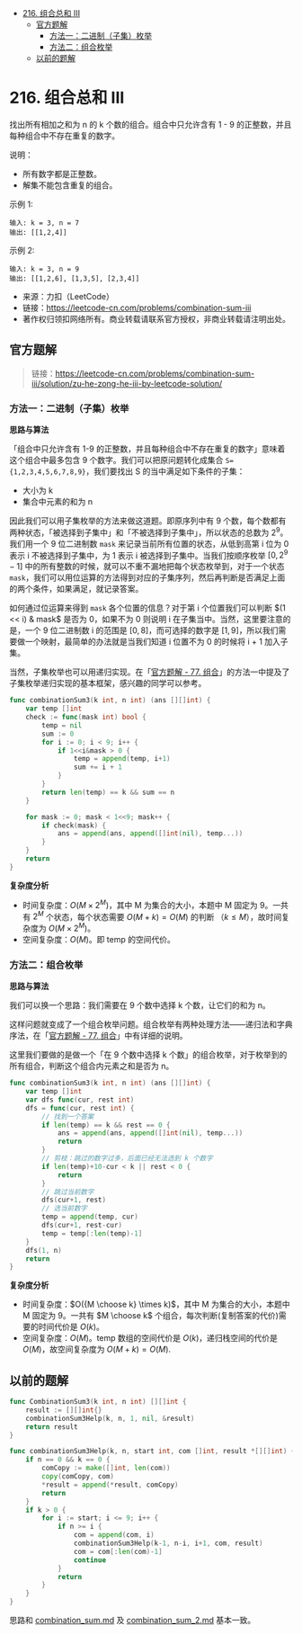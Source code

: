 - [216. 组合总和 III](#216-组合总和-iii)
	- [官方题解](#官方题解)
		- [方法一：二进制（子集）枚举](#方法一二进制子集枚举)
		- [方法二：组合枚举](#方法二组合枚举)
	- [以前的题解](#以前的题解)




# 216. 组合总和 III

找出所有相加之和为 n 的 k 个数的组合。组合中只允许含有 1 - 9 的正整数，并且每种组合中不存在重复的数字。

说明：

- 所有数字都是正整数。
- 解集不能包含重复的组合。 

示例 1:

```
输入: k = 3, n = 7
输出: [[1,2,4]]
```

示例 2:

```
输入: k = 3, n = 9
输出: [[1,2,6], [1,3,5], [2,3,4]]
```


- 来源：力扣（LeetCode）
- 链接：https://leetcode-cn.com/problems/combination-sum-iii
- 著作权归领扣网络所有。商业转载请联系官方授权，非商业转载请注明出处。


## 官方题解

> 链接：https://leetcode-cn.com/problems/combination-sum-iii/solution/zu-he-zong-he-iii-by-leetcode-solution/

### 方法一：二进制（子集）枚举

**思路与算法**

「组合中只允许含有 1-9 的正整数，并且每种组合中不存在重复的数字」意味着这个组合中最多包含 9 个数字。我们可以把原问题转化成集合 `S={1,2,3,4,5,6,7,8,9}`，我们要找出 S 的当中满足如下条件的子集：

- 大小为 k
- 集合中元素的和为 n

因此我们可以用子集枚举的方法来做这道题。即原序列中有 9 个数，每个数都有两种状态，「被选择到子集中」和「不被选择到子集中」，所以状态的总数为 $2^9$。我们用一个 9 位二进制数 `mask` 来记录当前所有位置的状态，从低到高第 i 位为 0 表示 i 不被选择到子集中，为 1 表示 i 被选择到子集中。当我们按顺序枚举 $[0, 2^9 - 1]$ 中的所有整数的时候，就可以不重不漏地把每个状态枚举到，对于一个状态 `mask`，我们可以用位运算的方法得到对应的子集序列，然后再判断是否满足上面的两个条件，如果满足，就记录答案。

如何通过位运算来得到 `mask` 各个位置的信息？对于第 i 个位置我们可以判断 $(1 << i) & mask$ 是否为 0，如果不为 0 则说明 i 在子集当中。当然，这里要注意的是，一个 9 位二进制数 i 的范围是 $[0, 8]$，而可选择的数字是 $[1, 9]$，所以我们需要做一个映射，最简单的办法就是当我们知道 i 位置不为 0 的时候将 i + 1 加入子集。

当然，子集枚举也可以用递归实现。在「[官方题解 - 77. 组合](https://leetcode-cn.com/problems/combinations/solution/zu-he-by-leetcode-solution/)」的方法一中提及了子集枚举递归实现的基本框架，感兴趣的同学可以参考。

```go
func combinationSum3(k int, n int) (ans [][]int) {
	var temp []int
	check := func(mask int) bool {
		temp = nil
		sum := 0
		for i := 0; i < 9; i++ {
			if 1<<i&mask > 0 {
				temp = append(temp, i+1)
				sum += i + 1
			}
		}
		return len(temp) == k && sum == n
	}

	for mask := 0; mask < 1<<9; mask++ {
		if check(mask) {
			ans = append(ans, append([]int(nil), temp...))
		}
	}
	return
}
```

**复杂度分析**

- 时间复杂度：$O(M \times 2^M)$，其中 M 为集合的大小，本题中 M 固定为 9。一共有 $2^M$ 个状态，每个状态需要 $O(M + k) = O(M)$ 的判断 （$k \leq M$），故时间复杂度为 $O(M \times 2^M)$。
- 空间复杂度：$O(M)$。即 temp 的空间代价。



### 方法二：组合枚举

**思路与算法**

我们可以换一个思路：我们需要在 9 个数中选择 k 个数，让它们的和为 n。

这样问题就变成了一个组合枚举问题。组合枚举有两种处理方法——递归法和字典序法，在「[官方题解 - 77. 组合](https://leetcode-cn.com/problems/combinations/solution/zu-he-by-leetcode-solution/)」中有详细的说明。

这里我们要做的是做一个「在 9 个数中选择 k 个数」的组合枚举，对于枚举到的所有组合，判断这个组合内元素之和是否为 n。

```go
func combinationSum3(k int, n int) (ans [][]int) {
	var temp []int
	var dfs func(cur, rest int)
	dfs = func(cur, rest int) {
		// 找到一个答案
		if len(temp) == k && rest == 0 {
			ans = append(ans, append([]int(nil), temp...))
			return
		}
		// 剪枝：跳过的数字过多，后面已经无法选到 k 个数字
		if len(temp)+10-cur < k || rest < 0 {
			return
		}
		// 跳过当前数字
		dfs(cur+1, rest)
		// 选当前数字
		temp = append(temp, cur)
		dfs(cur+1, rest-cur)
		temp = temp[:len(temp)-1]
	}
	dfs(1, n)
	return
}
```

**复杂度分析**

- 时间复杂度：$O({M \choose k} \times k)$，其中 M 为集合的大小，本题中 M 固定为 9。一共有 $M \choose k$ 个组合，每次判断(复制答案的代价)需要的时间代价是 $O(k)$。
- 空间复杂度：$O(M)$。temp 数组的空间代价是 $O(k)$，递归栈空间的代价是 $O(M)$，故空间复杂度为 $O(M + k) = O(M)$.




## 以前的题解

```go
func CombinationSum3(k int, n int) [][]int {
	result := [][]int{}
	combinationSum3Help(k, n, 1, nil, &result)
	return result
}

func combinationSum3Help(k, n, start int, com []int, result *[][]int) {
	if n == 0 && k == 0 {
		comCopy := make([]int, len(com))
		copy(comCopy, com)
		*result = append(*result, comCopy)
		return
	}
	if k > 0 {
		for i := start; i <= 9; i++ {
			if n >= i {
				com = append(com, i)
				combinationSum3Help(k-1, n-i, i+1, com, result)
				com = com[:len(com)-1]
				continue
			}
			return
		}
	}
}
```

思路和 [combination_sum.md](doc/combination_sum.md) 及 [combination_sum_2.md](doc/combination_sum_2.md) 基本一致。

